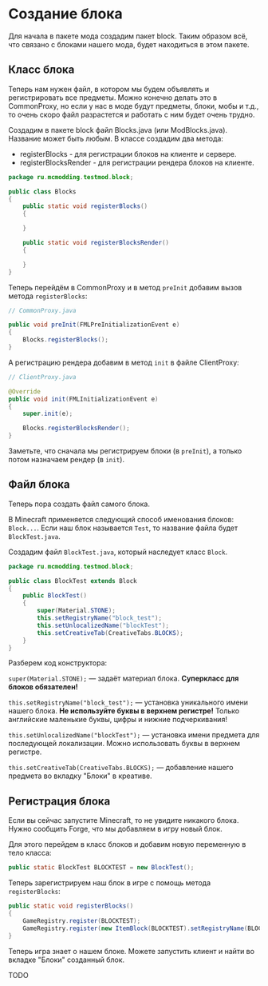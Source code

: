 # Создание блока

Для начала в пакете мода создадим пакет block. Таким образом всё, что связано с блоками нашего мода, будет находиться в этом пакете.

## Класс блока

Теперь нам нужен файл, в котором мы будем объявлять и регистрировать все предметы. Можно конечно делать это в CommonProxy, но
если у нас в моде будут предметы, блоки, мобы и т.д., то очень скоро файл разрастется и работать с ним будет очень трудно.

Создадим в пакете block файл Blocks.java (или ModBlocks.java). Название может быть любым. В классе создадим два метода:

* registerBlocks - для регистрации блоков на клиенте и сервере.
* registerBlocksRender - для регистрации рендера блоков на клиенте.

```java
package ru.mcmodding.testmod.block;

public class Blocks
{
    public static void registerBlocks()
    {

    }

    public static void registerBlocksRender()
    {

    }
}
```

Теперь перейдём в CommonProxy и в метод `preInit` добавим вызов метода `registerBlocks`:

```java
// CommonProxy.java

public void preInit(FMLPreInitializationEvent e)
{
    Blocks.registerBlocks();
}
```

А регистрацию рендера добавим в метод `init` в файле ClientProxy:

```java
// ClientProxy.java

@Override
public void init(FMLInitializationEvent e)
{
    super.init(e);

    Blocks.registerBlocksRender();
}
```

Заметьте, что сначала мы регистрируем блоки (в `preInit`), а только потом назначаем рендер (в `init`).

## Файл блока

Теперь пора создать файл самого блока.

В Minecraft применяется следующий способ именования блоков: `Block...`.
Если наш блок называется `Test`, то название файла будет `BlockTest.java`.

Создадим файл `BlockTest.java`, который наследует класс `Block`.

```java
package ru.mcmodding.testmod.block;

public class BlockTest extends Block
{
    public BlockTest()
    {
        super(Material.STONE);
        this.setRegistryName("block_test");
        this.setUnlocalizedName("blockTest");
        this.setCreativeTab(CreativeTabs.BLOCKS);
    }
}
```

Разберем код конструктора:

`super(Material.STONE);` — задаёт материал блока. **Суперкласс для блоков обязателен!**

`this.setRegistryName("block_test");` — установка уникального имени нашего блока. **Не используйте буквы в верхнем регистре!**
Только английские маленькие буквы, цифры и нижние подчеркивания!

`this.setUnlocalizedName("blockTest");` — установка имени предмета для последующей локализации. Можно использовать буквы в верхнем регистре.

`this.setCreativeTab(CreativeTabs.BLOCKS);` — добавление нашего предмета во вкладку "Блоки" в креативе.

## Регистрация блока

Если вы сейчас запустите Minecraft, то не увидите никакого блока. Нужно сообщить Forge, что мы добавляем в игру новый блок.

Для этого перейдем в класс блоков и добавим новую переменную в тело класса:

```java
public static BlockTest BLOCKTEST = new BlockTest();
```

Теперь зарегистрируем наш блок в игре с помощь метода `registerBlocks`:

```java
public static void registerBlocks()
{
    GameRegistry.register(BLOCKTEST);
    GameRegistry.register(new ItemBlock(BLOCKTEST).setRegistryName(BLOCKTEST.getRegistryName()));
}
```

Теперь игра знает о нашем блоке. Можете запустить клиент и найти во вкладке "Блоки" созданный блок.

TODO
